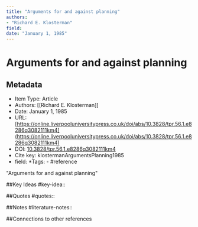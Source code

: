 ```yaml
---
title: "Arguments for and against planning"
authors:  
- "Richard E. Klosterman"
field: 
date: "January 1, 1985"
---
```


# Arguments for and against planning

## Metadata
* Item Type: Article
* Authors: [[Richard E. Klosterman]]
* Date: January 1, 1985
* URL: [https://online.liverpooluniversitypress.co.uk/doi/abs/10.3828/tpr.56.1.e8286q3082111km4](https://online.liverpooluniversitypress.co.uk/doi/abs/10.3828/tpr.56.1.e8286q3082111km4)
* DOI: [10.3828/tpr.56.1.e8286q3082111km4](https://doi.org/10.3828/tpr.56.1.e8286q3082111km4)
* Cite key: klostermanArgumentsPlanning1985
* field: 
*Tags: - #reference


"Arguments for and against planning"


##Key Ideas
#key-idea:: 

##Quotes
#quotes:: 

##Notes
#literature-notes:: 

##Connections to other references